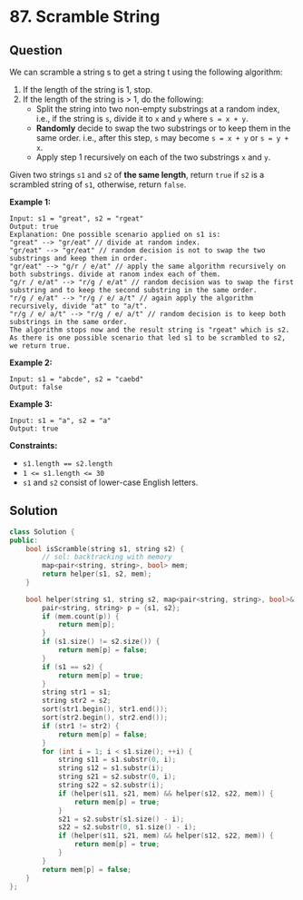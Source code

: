 # 87. Scramble String

## Question

We can scramble a string s to get a string t using the following algorithm:

1. If the length of the string is 1, stop.
2. If the length of the string is &gt; 1, do the following:
   * Split the string into two non-empty substrings at a random index, i.e., if the string is `s`, divide it to `x` and `y` where `s = x + y`.
   * **Randomly** decide to swap the two substrings or to keep them in the same order. i.e., after this step, `s` may become `s = x + y` or `s = y + x`.
   * Apply step 1 recursively on each of the two substrings `x` and `y`.

Given two strings `s1` and `s2` of **the same length**, return `true` if `s2` is a scrambled string of `s1`, otherwise, return `false`.

**Example 1:**

```text
Input: s1 = "great", s2 = "rgeat"
Output: true
Explanation: One possible scenario applied on s1 is:
"great" --> "gr/eat" // divide at random index.
"gr/eat" --> "gr/eat" // random decision is not to swap the two substrings and keep them in order.
"gr/eat" --> "g/r / e/at" // apply the same algorithm recursively on both substrings. divide at ranom index each of them.
"g/r / e/at" --> "r/g / e/at" // random decision was to swap the first substring and to keep the second substring in the same order.
"r/g / e/at" --> "r/g / e/ a/t" // again apply the algorithm recursively, divide "at" to "a/t".
"r/g / e/ a/t" --> "r/g / e/ a/t" // random decision is to keep both substrings in the same order.
The algorithm stops now and the result string is "rgeat" which is s2.
As there is one possible scenario that led s1 to be scrambled to s2, we return true.
```

**Example 2:**

```text
Input: s1 = "abcde", s2 = "caebd"
Output: false
```

**Example 3:**

```text
Input: s1 = "a", s2 = "a"
Output: true
```

**Constraints:**

* `s1.length == s2.length`
* `1 <= s1.length <= 30`
* `s1` and `s2` consist of lower-case English letters.

## Solution

```cpp
class Solution {
public:
    bool isScramble(string s1, string s2) {
        // sol: backtracking with memory
        map<pair<string, string>, bool> mem;
        return helper(s1, s2, mem);
    }
    
    bool helper(string s1, string s2, map<pair<string, string>, bool>& mem) {
        pair<string, string> p = {s1, s2};
        if (mem.count(p)) {
            return mem[p];
        }
        if (s1.size() != s2.size()) {
            return mem[p] = false;
        }
        if (s1 == s2) {
            return mem[p] = true;
        }
        string str1 = s1;
        string str2 = s2;
        sort(str1.begin(), str1.end());
        sort(str2.begin(), str2.end());
        if (str1 != str2) {
            return mem[p] = false;
        }
        for (int i = 1; i < s1.size(); ++i) {
            string s11 = s1.substr(0, i);
            string s12 = s1.substr(i);
            string s21 = s2.substr(0, i);
            string s22 = s2.substr(i);
            if (helper(s11, s21, mem) && helper(s12, s22, mem)) {
                return mem[p] = true;
            }
            s21 = s2.substr(s1.size() - i);
            s22 = s2.substr(0, s1.size() - i);
            if (helper(s11, s21, mem) && helper(s12, s22, mem)) {
                return mem[p] = true;
            }
        }
        return mem[p] = false;
    }
};
```

